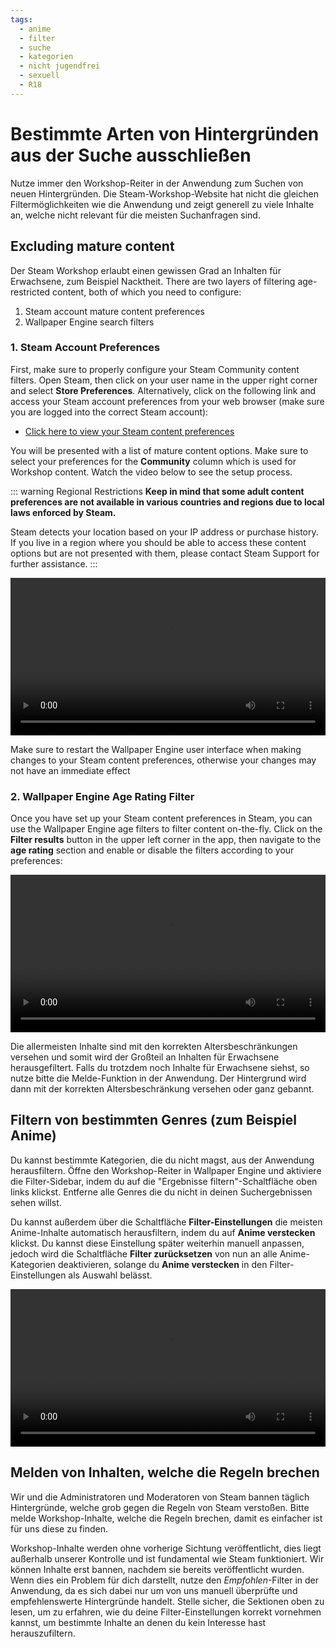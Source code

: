 ```yaml
---
tags:
  - anime
  - filter
  - suche
  - kategorien
  - nicht jugendfrei
  - sexuell
  - R18
---
```


# Bestimmte Arten von Hintergründen aus der Suche ausschließen

Nutze immer den Workshop-Reiter in der Anwendung zum Suchen von neuen Hintergründen. Die Steam-Workshop-Website hat nicht die gleichen Filtermöglichkeiten wie die Anwendung und zeigt generell zu viele Inhalte an, welche nicht relevant für die meisten Suchanfragen sind.

## Excluding mature content

Der Steam Workshop erlaubt einen gewissen Grad an Inhalten für Erwachsene, zum Beispiel Nacktheit. There are two layers of filtering age-restricted content, both of which you need to configure:

1. Steam account mature content preferences
2. Wallpaper Engine search filters

### 1. Steam Account Preferences

First, make sure to properly configure your Steam Community content filters. Open Steam, then click on your user name in the upper right corner and select **Store Preferences**. Alternatively, click on the following link and access your Steam account preferences from your web browser (make sure you are logged into the correct Steam account):

* [Click here to view your Steam content preferences](https://store.steampowered.com/account/preferences/)

You will be presented with a list of mature content options. Make sure to select your preferences for the **Community** column which is used for Workshop content. Watch the video below to see the setup process.

::: warning
Regional Restrictions **Keep in mind that some adult content preferences are not available in various countries and regions due to local laws enforced by Steam.**

Steam detects your location based on your IP address or purchase history. If you live in a region where you should be able to access these content options but are not presented with them, please contact Steam Support for further assistance.
:::

<video width="100%" autoplay loop>
  <source src="/videos/steam_filterage.mp4" type="video/mp4">
  Dein Browser unterstützt das Video-Tag nicht.
</video>

Make sure to restart the Wallpaper Engine user interface when making changes to your Steam content preferences, otherwise your changes may not have an immediate effect

### 2. Wallpaper Engine Age Rating Filter

Once you have set up your Steam content preferences in Steam, you can use the Wallpaper Engine age filters to filter content on-the-fly. Click on the **Filter results** button in the upper left corner in the app, then navigate to the **age rating** section and enable or disable the filters according to your preferences:

<video width="100%" autoplay loop>
  <source src="/videos/filterage.mp4" type="video/mp4">
  Dein Browser unterstützt das Video-Tag nicht.
</video>

Die allermeisten Inhalte sind mit den korrekten Altersbeschränkungen versehen und somit wird der Großteil an Inhalten für Erwachsene herausgefiltert. Falls du trotzdem noch Inhalte für Erwachsene siehst, so nutze bitte die Melde-Funktion in der Anwendung. Der Hintergrund wird dann mit der korrekten Altersbeschränkung versehen oder ganz gebannt.

## Filtern von bestimmten Genres (zum Beispiel Anime)

Du kannst bestimmte Kategorien, die du nicht magst, aus der Anwendung herausfiltern. Öffne den Workshop-Reiter in Wallpaper Engine und aktiviere die Filter-Sidebar, indem du auf die "Ergebnisse filtern"-Schaltfläche oben links klickst. Entferne alle Genres die du nicht in deinen Suchergebnissen sehen willst.

Du kannst außerdem über die Schaltfläche **Filter-Einstellungen** die meisten Anime-Inhalte automatisch herausfiltern, indem du auf **Anime verstecken** klickst. Du kannst diese Einstellung später weiterhin manuell anpassen, jedoch wird die Schaltfläche **Filter zurücksetzen** von nun an alle Anime-Kategorien deaktivieren, solange du **Anime verstecken** in den Filter-Einstellungen als Auswahl belässt.

<video width="100%" autoplay loop>
  <source src="/videos/filtercontent.mp4" type="video/mp4">
  Dein Browser unterstützt das Video-Tag nicht.
</video>

## Melden von Inhalten, welche die Regeln brechen

Wir und die Administratoren und Moderatoren von Steam bannen täglich Hintergründe, welche grob gegen die Regeln von Steam verstoßen. Bitte melde Workshop-Inhalte, welche die Regeln brechen, damit es einfacher ist für uns diese zu finden.

Workshop-Inhalte werden ohne vorherige Sichtung veröffentlicht, dies liegt außerhalb unserer Kontrolle und ist fundamental wie Steam funktioniert. Wir können Inhalte erst bannen, nachdem sie bereits veröffentlicht wurden. Wenn dies ein Problem für dich darstellt, nutze den *Empfohlen*-Filter in der Anwendung, da es sich dabei nur um von uns manuell überprüfte und empfehlenswerte Hintergründe handelt. Stelle sicher, die Sektionen oben zu lesen, um zu erfahren, wie du deine Filter-Einstellungen korrekt vornehmen kannst, um bestimmte Inhalte an denen du kein Interesse hast herauszufiltern.